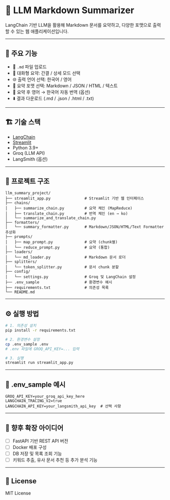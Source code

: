 # 🧠 LLM Markdown Summarizer

LangChain 기반 LLM을 활용해 Markdown 문서를 요약하고, 다양한 포맷으로 출력할 수 있는 웹 애플리케이션입니다.

---

## 🔧 주요 기능

- 📂 `.md` 파일 업로드
- 🧠 대화형 요약: 간결 / 상세 모드 선택
- 🌐 출력 언어 선택: 한국어 / 영어
- 📄 요약 포맷 선택: Markdown / JSON / HTML / 텍스트
- 💬 요약 후 영어 → 한국어 자동 번역 (옵션)
- ⬇️ 결과 다운로드 (.md / .json / .html / .txt)

---

## 🏗️ 기술 스택

- [LangChain](https://www.langchain.com/)
- [Streamlit](https://streamlit.io/)
- Python 3.9+
- Groq (LLM API)
- LangSmith (옵션)

---

## 📁 프로젝트 구조

```
llm_summary_project/
├── streamlit_app.py               # Streamlit 기반 웹 인터페이스
├── chains/
│   ├── summarize_chain.py         # 요약 체인 (MapReduce)
│   ├── translate_chain.py         # 번역 체인 (en → ko)
│   └── summarize_and_translate_chain.py
├── formatters/
│   └── summary_formatter.py       # Markdown/JSON/HTML/Text Formatter 추상화
├── prompts/
│   ├── map_prompt.py              # 요약 (chunk별)
│   └── reduce_prompt.py           # 요약 (통합)
├── loaders/
│   └── md_loader.py               # Markdown 문서 로더
├── splitters/
│   └── token_splitter.py          # 문서 chunk 분할
├── config/
│   └── settings.py                # Groq 및 LangChain 설정
├── .env_sample                    # 환경변수 예시
├── requirements.txt               # 의존성 목록
└── README.md
```

---

## ⚙️ 실행 방법

```bash
# 1. 의존성 설치
pip install -r requirements.txt

# 2. 환경변수 설정
cp .env_sample .env
# .env 파일에 GROQ_API_KEY=... 입력

# 3. 실행
streamlit run streamlit_app.py
```

---

## 📝 .env_sample 예시

```
GROQ_API_KEY=your_groq_api_key_here
LANGCHAIN_TRACING_V2=true
LANGCHAIN_API_KEY=your_langsmith_api_key  # 선택 사항
```

---

## 🧪 향후 확장 아이디어

- [ ] FastAPI 기반 REST API 버전
- [ ] Docker 배포 구성
- [ ] DB 저장 및 목록 조회 기능
- [ ] 키워드 추출, 유사 문서 추천 등 추가 분석 기능

---

## 📄 License

MIT License
